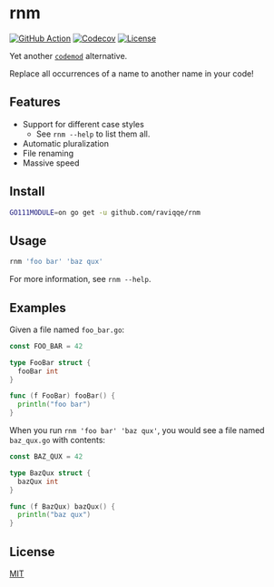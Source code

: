 # rnm

[![GitHub Action](https://img.shields.io/github/workflow/status/raviqqe/rnm/test?style=flat-square)](https://github.com/raviqqe/rnm/actions)
[![Codecov](https://img.shields.io/codecov/c/github/raviqqe/rnm.svg?style=flat-square)](https://codecov.io/gh/raviqqe/rnm)
[![License](https://img.shields.io/github/license/raviqqe/rnm.svg?style=flat-square)](LICENSE)

Yet another [`codemod`](https://github.com/facebook/codemod) alternative.

Replace all occurrences of a name to another name in your code!

## Features

- Support for different case styles
  - See `rnm --help` to list them all.
- Automatic pluralization
- File renaming
- Massive speed

## Install

```sh
GO111MODULE=on go get -u github.com/raviqqe/rnm
```

## Usage

```sh
rnm 'foo bar' 'baz qux'
```

For more information, see `rnm --help`.

## Examples

Given a file named `foo_bar.go`:

```go
const FOO_BAR = 42

type FooBar struct {
  fooBar int
}

func (f FooBar) fooBar() {
  println("foo bar")
}
```

When you run `rnm 'foo bar' 'baz qux'`, you would see a file named `baz_qux.go` with contents:

```go
const BAZ_QUX = 42

type BazQux struct {
  bazQux int
}

func (f BazQux) bazQux() {
  println("baz qux")
}
```

## License

[MIT](LICENSE)
